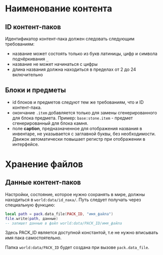 # Наименование контента

## ID контент-паков

Идентификатор контент-пака должен следовать следующим требованиям:
- название может состоять только из букв латиницы, цифр и символа подчёркивания `_`
- название не может начинаться с цифры
- длина названия должна находиться в пределах от 2 до 24 включительно

## Блоки и предметы

- id блоков и предметов следуют тем же требованиям, что и ID контент-пака.
- окончание `.item` добавляется только для замены сгенерированного для блока предмета. Пример: `base:stone.item` - предмет сгенерированный для блока камня.
- поле **caption**, предназначенное для отображения названия в инвентаре, не указывается с заглавной буквы, без необходимости. Движок автоматически повышает регистр при отображении в интерфейсе.

# Хранение файлов

## Данные контент-паков

Настройки, состояние, которое нужно сохранять в мире, должны находиться в `world:data/id_пака/`. Путь следует получать через специальную функцию: 
```lua
local path = pack.data_file(PACK_ID, "имя_файла")
file.write(path, данные)
-- запишет данные в файл world:data/PACK_ID/имя_файла
```
Здесь PACK_ID является доступной константой, т.е не нужно вписывать имя пака самостоятельно.

Папка `world:data/PACK_ID` будет создана при вызове `pack.data_file`.